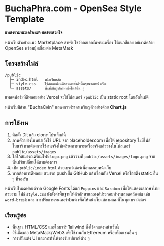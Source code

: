 # BuchaPhra.com - OpenSea Style Template

**แหล่งรวมพระเครื่องแท้ คัดสรรด้วยใจ**

หน้าเว็บตัวอย่างแนว Marketplace สำหรับโชว์คอลเลกชันพระเครื่อง ใช้แนวสีและเลย์เอาต์คล้าย OpenSea พร้อมปุ่มเชื่อมต่อ MetaMask

## โครงสร้างไฟล์

```
/public
  ├─ index.html   หน้าเว็บหลัก
  ├─ style.css    ไฟล์ตกแต่งหน้าตาและตั้งค่าพื้นฐานของหน้าเว็บ
  └─ assets/      พื้นที่เก็บรูปภาพหรือไฟล์อื่น ๆ
```

แพลตฟอร์มที่ดีพลอยอย่าง Vercel จะใช้โฟลเดอร์ `/public` เป็น static root โดยอัตโนมัติ

หน้าเว็บมีส่วน "BuchaCoin" แสดงกราฟราคาเหรียญตัวอย่างด้วย **Chart.js**

## การใช้งาน

1. ติดตั้ง Git แล้ว clone โปรเจ็กต์นี้
2. ภาพตัวอย่างในหน้าเว็บใช้ URL จาก placeholder.com เพื่อให้ repository ไม่มีไฟล์ไบนารี หากต้องการใช้งานจริงให้เตรียมภาพพระเครื่องจริงแล้ววางในโฟลเดอร์ `public/assets/images`
3. โลโก้สามารถเตรียมไฟล์ `logo.png` แล้ววางที่ `public/assets/images/logo.png` จากนั้นปรับเปลี่ยนได้ตามต้องการ
4. เปิด `public/index.html` ด้วยเบราว์เซอร์เพื่อทดสอบหน้าเว็บ
5. หากต้องการดีพลอย สามารถ push ขึ้น GitHub แล้วเชื่อมกับ Vercel หรือโฮสติ้ง static อื่น ๆ ที่รองรับ


หน้าเว็บโหลดฟอนต์จาก Google Fonts ได้แก่ `Poppins` และ `Sarabun` เพื่อให้แสดงผลภาษาไทยสวยงาม
ไฟล์ `style.css` ยังตั้งค่าพื้นฐานให้ตัวอักษรและองค์ประกอบทำงานสอดคล้องกัน เช่น `word-break` และ
การปรับการเรนเดอร์ฟอนต์ เพื่อให้หน้าเว็บแสดงผลคงที่ในทุกเบราว์เซอร์

## เรียนรู้ต่อ

- พื้นฐาน HTML/CSS และไลบรารี Tailwind ซึ่งใช้ตกแต่งหน้าเว็บนี้
- วิธีเชื่อมต่อ MetaMask/Web3 เพื่อใช้งานกับ Ethereum หรือบล็อกเชนอื่น ๆ
- การปรับแต่ง UI และการทำให้รองรับอุปกรณ์ต่าง ๆ

